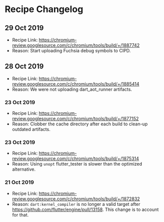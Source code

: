 # Recipe Changelog

## 29 Oct 2019

* Recipe Link: https://chromium-review.googlesource.com/c/chromium/tools/build/+/1887742
* Reason: Start uploading Fuchsia debug symbols to CIPD.

## 28 Oct 2019

* Recipe Link: https://chromium-review.googlesource.com/c/chromium/tools/build/+/1885414
* Reason: We were not uploading dart_aot_runner artifacts.

### 23 Oct 2019

* Recipe Link: https://chromium-review.googlesource.com/c/chromium/tools/build/+/1877152
* Reason: Clobber the cache directory after each build to clean-up outdated
    artifacts.

### 23 Oct 2019

* Recipe Link: https://chromium-review.googlesource.com/c/chromium/tools/build/+/1875314
* Reason: Using `unopt` flutter_tester is slower than the optimized alternative.

### 21 Oct 2019

* Recipe Link: https://chromium-review.googlesource.com/c/chromium/tools/build/+/1872832
* Reason: `dart:kernel_compiler` is no longer a valid target after https://github.com/flutter/engine/pull/13158. This change is to account for that.
